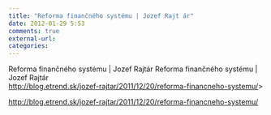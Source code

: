 ```yaml
---
title: "Reforma finančného systému | Jozef Rajt ár"
date: 2012-01-29 5:53
comments: true
external-url:
categories:
---
```

Reforma finančného systému | Jozef Rajtár
Reforma finančného systému | Jozef Rajtár  
<http://blog.etrend.sk/jozef-rajtar/2011/12/20/reforma-financneho-systemu/>>
  


<http://blog.etrend.sk/jozef-rajtar/2011/12/20/reforma-financneho-systemu/>
